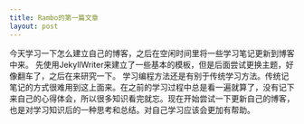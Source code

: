 ```yaml
---
title: Rambo的第一篇文章
layout: post
---
```

今天学习一下怎么建立自己的博客，之后在空闲时间里将一些学习笔记更新到博客中来。
先使用JekyllWriter来建立了一些基本的模板，但是后面尝试更换主题，好像翻车了，之后在来研究一下。
学习编程方法还是有别于传统学习方法。传统记笔记的方式很难用到这上面来。在之前的学习过程中总是看一遍就算了，没有记下来自己的心得体会，所以很多知识看完就忘。现在开始尝试一下更新自己的博客，也是对学习知识后的一种思考和总结。对自己学习应该会更加有帮助。